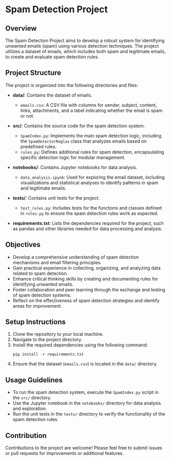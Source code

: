 # Spam Detection Project

## Overview
The Spam Detection Project aims to develop a robust system for identifying unwanted emails (spam) using various detection techniques. The project utilizes a dataset of emails, which includes both spam and legitimate emails, to create and evaluate spam detection rules.

## Project Structure
The project is organized into the following directories and files:

- **data/**: Contains the dataset of emails.
  - `emails.csv`: A CSV file with columns for sender, subject, content, links, attachments, and a label indicating whether the email is spam or not.

- **src/**: Contains the source code for the spam detection system.
  - `SpamIndex.py`: Implements the main spam detection logic, including the `SpamDetectorReglas` class that analyzes emails based on predefined rules.
  - `rules.py`: Defines additional rules for spam detection, encapsulating specific detection logic for modular management.

- **notebooks/**: Contains Jupyter notebooks for data analysis.
  - `data_analysis.ipynb`: Used for exploring the email dataset, including visualizations and statistical analyses to identify patterns in spam and legitimate emails.

- **tests/**: Contains unit tests for the project.
  - `test_rules.py`: Includes tests for the functions and classes defined in `rules.py` to ensure the spam detection rules work as expected.

- **requirements.txt**: Lists the dependencies required for the project, such as pandas and other libraries needed for data processing and analysis.

## Objectives
- Develop a comprehensive understanding of spam detection mechanisms and email filtering principles.
- Gain practical experience in collecting, organizing, and analyzing data related to spam detection.
- Enhance critical thinking skills by creating and documenting rules for identifying unwanted emails.
- Foster collaboration and peer learning through the exchange and testing of spam detection systems.
- Reflect on the effectiveness of spam detection strategies and identify areas for improvement.

## Setup Instructions
1. Clone the repository to your local machine.
2. Navigate to the project directory.
3. Install the required dependencies using the following command:
   ```
   pip install -r requirements.txt
   ```
4. Ensure that the dataset (`emails.csv`) is located in the `data/` directory.

## Usage Guidelines
- To run the spam detection system, execute the `SpamIndex.py` script in the `src/` directory.
- Use the Jupyter notebook in the `notebooks/` directory for data analysis and exploration.
- Run the unit tests in the `tests/` directory to verify the functionality of the spam detection rules.

## Contribution
Contributions to the project are welcome! Please feel free to submit issues or pull requests for improvements or additional features.